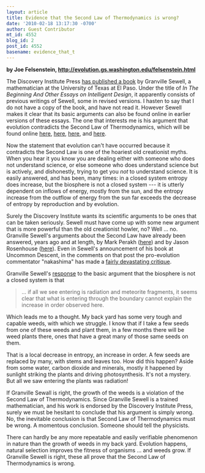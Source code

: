 ```yaml
---
layout: article
title: Evidence that the Second Law of Thermodynamics is wrong?
date: '2010-02-18 13:17:30 -0700'
author: Guest Contributor
mt_id: 4552
blog_id: 2
post_id: 4552
basename: evidence_that_t
---
```

**by Joe Felsenstein, [http&#58;//evolution.gs.washington.edu/felsenstein.html](http://evolution.gs.washington.edu/felsenstein.html)**

The Discovery Institute Press [
has published a book](http://www.discoveryinstitutepress.com/in-the-beginning/index.php) by Granville Sewell, a
mathematician at the University of Texas at El Paso. Under the
title of _In The Beginning And Other Essays on Intelligent Design_,
it apparently consists of previous writings of Sewell, some in
revised versions.  I hasten to say that I do not have a copy of the
book, and have not read it.  However Sewell makes it clear that
its basic arguments can also be found online in earlier versions of
these essays.   The one that interests me is his argument that evolution
contradicts the Second Law of Thermodynamics, which will be found
online
[
here](http://www.math.utep.edu/Faculty/sewell/articles/mathint.html),
[here](http://www.math.utep.edu/Faculty/sewell/articles/appendixd.pdf),
[
here](http://spectator.org/archives/2005/12/28/evolutions-thermodynamic-failu), and
[
here](http://www.math.utep.edu/Faculty/sewell/articles/article.html).

Now the statement that evolution can't have occurred because it
contradicts the Second Law is one of the hoariest old creationist
myths.  When you hear it you know you are dealing either with someone who
does not understand science, or else someone who does understand
science but is actively, and dishonestly, trying to get you _not_
to understand science.   It is easily answered, and has been, many
times: in a closed system
entropy does increase, but the biosphere is not a closed system --- it
is utterly dependent on inflows of energy, mostly from the sun, and
the entropy increase from the outflow of energy from the sun far
exceeds the decrease of entropy by reproduction and by evolution.

Surely the Discovery Institute wants its scientific arguments to be
ones that can be taken seriously.  Sewell must have come up with some
new argument that is more powerful than the old creationist howler, no?
Well ... no.   Granville Sewell's arguments about the Second Law have already 
been answered, years ago and at length, by Mark Perakh ([here](http://pandasthumb.org/archives/2006/01/sewells-thermod.html)) and by Jason Rosenhouse ([here](http://scienceblogs.com/evolutionblog/2008/11/another_round_on_evolution_and.php)).  Even in Sewell's announcement of his book at Uncommon Descent, in the comments on that post the pro-evolution commentator "nakashima"
has made a [fairly devastating critique](http://www.uncommondescent.com/intelligent-design/in-the-beginning-and-other-essays-on-intelligent-design/#comments).

Granville Sewell's [response](http://www.math.utep.edu/Faculty/sewell/articles/appendixd.pdf) to the basic argument that the
biosphere is not a closed system is that


> ... if all we see entering is radiation and meteorite fragments, it seems 
> clear that what is entering through the boundary cannot explain the increase
> in order observed here.

Which leads me to a thought.  My back yard has some very
tough and capable weeds, with which we struggle.  I know that if
I take a few seeds from one of these weeds and plant them, in
a few months there will be weed plants there, ones that have a great
many of those same seeds on them.

That is a local decrease in entropy, an increase in order.  A few
seeds are replaced by many, with stems and leaves too.   How did
this happen?  Aside from some water, carbon dioxide
and minerals, mostly it happened
by sunlight striking the plants and driving photosynthesis.  It's not
a mystery.  But all we saw entering the plants was radiation!

If Granville Sewall is right, the growth of the weeds is a violation of the
Second Law of Thermodynamics.   Since Granville Sewell is a trained
mathematician, and his work is endorsed
by the Discovery Institute Press, surely we must be hesitant to
conclude that his argument is simply wrong.  No, the inevitable
conclusion is that Second Law of Thermodynamics must be wrong.
A momentous conclusion.  Someone should tell the physicists.

There can hardly be any more repeatable and easily verifiable
phenomenon in nature than the growth of weeds in my back yard.
Evolution happens, natural selection improves the fitness of
organisms ... and weeds grow.   If Granville Sewell is right, these
all prove that the Second Law of Thermodynamics is wrong.
